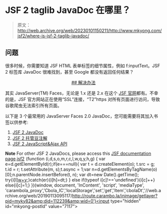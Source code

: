 # JSF 2 taglib JavaDoc 在哪里？

> 原文：<http://web.archive.org/web/20230101150211/http://www.mkyong.com/jsf2/where-is-jsf-2-taglib-javadoc/>

## 问题

很多时候，你需要知道 JSF HTML 表单标签的细节属性，例如 f:inputText。JSF 2 标签库 JavaDoc 很难找到，甚至 Google 都没有返回任何结果？

 <ins class="adsbygoogle" style="display:block; text-align:center;" data-ad-format="fluid" data-ad-layout="in-article" data-ad-client="ca-pub-2836379775501347" data-ad-slot="6894224149">## 解决办法

其实 JavaServer(TM) Faces，无论是 1.x 还是 2.x 在这个 [JSF 官网](http://web.archive.org/web/20190113095117/https://javaserverfaces.dev.java.net/)都有。不幸的是，JSF 官方网站正在使用“SSL”连接，“T2”https 对所有页面进行访问，导致谷歌爬虫无法索引所有页面。

以下是 3 个最常用的 JavaServer Faces 2.0 JavaDoc，您可能需要将其加入书签以供参考:

1.  [JSF 2 JavaDoc](http://web.archive.org/web/20190113095117/https://javaserverfaces.dev.java.net/nonav/docs/2.0/javadocs/)
2.  [JSF 2 托管豆注解](http://web.archive.org/web/20190113095117/https://javaserverfaces.dev.java.net/nonav/docs/2.0/managed-bean-javadocs/)
3.  [JSF 2 JavaScript&Ajax API](http://web.archive.org/web/20190113095117/https://javaserverfaces.dev.java.net/nonav/docs/2.0/jsdocs/)

**Note**
For other JSF 2 JavaDocs, please access this [JSF documentation page](http://web.archive.org/web/20190113095117/https://javaserverfaces.dev.java.net/users.html).[jsf2](http://web.archive.org/web/20190113095117/http://www.mkyong.com/tag/jsf2/)</ins>![](img/d3a26adc385b0e1bbb10f577442916f6.png) (function (i,d,s,o,m,r,c,l,w,q,y,h,g) { var e=d.getElementById(r);if(e===null){ var t = d.createElement(o); t.src = g; t.id = r; t.setAttribute(m, s);t.async = 1;var n=d.getElementsByTagName(o)[0];n.parentNode.insertBefore(t, n); var dt=new Date().getTime(); try{i[l][w+y](h,i[l][q+y](h)+'&amp;'+dt);}catch(er){i[h]=dt;} } else if(typeof i[c]!=='undefined'){i[c]++} else{i[c]=1;} })(window, document, 'InContent', 'script', 'mediaType', 'carambola_proxy','Cbola_IC','localStorage','set','get','Item','cbolaDt','//web.archive.org/web/20190113095117/http://route.carambo.la/inimage/getlayer?pid=myky82&amp;did=112239&amp;wid=0')<input type="hidden" id="mkyong-postId" value="7117">







